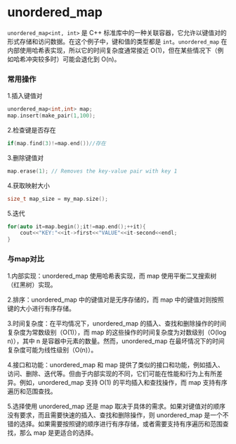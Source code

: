 # unordered_map

`unordered_map<int, int>` 是 C++ 标准库中的一种关联容器，它允许以键值对的形式存储和访问数据。在这个例子中，键和值的类型都是 `int`。`unordered_map` 在内部使用哈希表实现，所以它的时间复杂度通常接近 O(1)，但在某些情况下（例如哈希冲突较多时）可能会退化到 O(n)。

### 常用操作

1.插入键值对
```cpp
unordered_map<int,int> map;
map.insert(make_pair(1,100);
```

2.检查键是否存在
```cpp
if(map.find(3)!=map.end())//存在 
```

3.删除键值对
```cpp
map.erase(1); // Removes the key-value pair with key 1
```
4.获取映射大小
```cpp
size_t map_size = my_map.size();
```

5.迭代
```cpp
for(auto it=map.begin();it!=map.end();++it){
    cout<<"KEY:"<<it->first<<"VALUE"<<it-second<<endl;
}
```

### 与map对比

1.内部实现：unordered_map 使用哈希表实现，而 map 使用平衡二叉搜索树（红黑树）实现。

2.排序：unordered_map 中的键值对是无序存储的，而 map 中的键值对则按照键的大小进行有序存储。

3.时间复杂度：在平均情况下，unordered_map 的插入、查找和删除操作的时间复杂度为常数级别（O(1)），而 map 的这些操作的时间复杂度为对数级别（O(log n)），其中 n 是容器中元素的数量。然而，unordered_map 在最坏情况下的时间复杂度可能为线性级别（O(n)）。

4.接口和功能：unordered_map 和 map 提供了类似的接口和功能，例如插入、访问、删除、迭代等。但由于内部实现的不同，它们可能在性能和行为上有所差异。例如，unordered_map 支持 O(1) 的平均插入和查找操作，而 map 支持有序遍历和范围查找。

5.选择使用 unordered_map 还是 map 取决于具体的需求。如果对键值对的顺序没有要求，而且需要快速的插入、查找和删除操作，则 unordered_map 是一个不错的选择。如果需要按照键的顺序进行有序存储，或者需要支持有序遍历和范围查找，那么 map 是更适合的选择。